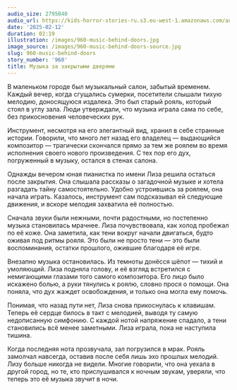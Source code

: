 ```yaml
---
audio_size: 2795040
audio_url: https://kids-horror-stories-ru.s3.eu-west-1.amazonaws.com/audio/960-music-behind-doors.mp3
date: '2025-02-12'
duration: 02:19
illustration: /images/960-music-behind-doors.jpg
image_source: /images/960-music-behind-doors-source.jpg
slug: 960-music-behind-doors
story_number: '960'
title: Музыка за закрытыми дверями
---
```


В маленьком городе был музыкальный салон, забытый временем. Каждый вечер, когда сгущались сумерки, посетители слышали тихую мелодию, доносящуюся издалека. Это был старый рояль, который стоял в углу зала. Люди утверждали, что музыка играла сама по себе, без прикосновения человеческих рук.

Инструмент, несмотря на его элегантный вид, хранил в себе странные истории. Говорили, что много лет назад его владелец — выдающийся композитор — трагически скончался прямо за тем же роялем во время исполнения своего нового произведения. С тех пор его дух, погруженный в музыку, остался в стенах салона.

Однажды вечером юная пианистка по имени Лиза решила остаться после закрытия. Она слышала рассказы о загадочной музыке и хотела разгадать тайну самостоятельно. Удобно устроившись за роялем, она начала играть. Казалось, инструмент сам подсказывал ей следующие движения, и вскоре мелодия захватила её полностью.

Сначала звуки были нежными, почти радостными, но постепенно музыка становилась мрачнее. Лиза почувствовала, как холод пробежал по её коже. Она заметила, как тени вокруг начали двигаться, будто оживая под ритмы рояля. Это были не просто тени — это были воспоминания, остатки прошлого, ожившие благодаря её игре.

Внезапно музыка остановилась. Из темноты донёсся шёпот — тихий и умоляющий. Лиза подняла голову, и её взгляд встретился с немигающими глазами того самого композитора. Его лицо было искажено болью, а руки тянулись к роялю, словно прося о помощи. Она поняла, что дух жаждет освобождения, и только она могла ему помочь.

Понимая, что назад пути нет, Лиза снова прикоснулась к клавишам. Теперь её сердце билось в такт с мелодией, выводя ту самую недописанную симфонию. С каждой нотой напряжение спадало, а тени становились всё менее заметными. Лиза играла, пока не наступила тишина.

Когда последняя нота прозвучала, зал погрузился в мрак. Рояль замолчал навсегда, оставив после себя лишь эхо прошлых мелодий. Лизу больше никогда не видели. Многие говорили, что она уехала в другой город, но те, кто прислушивался к ночным звукам, уверяли, что теперь это её музыка звучит в ночи.